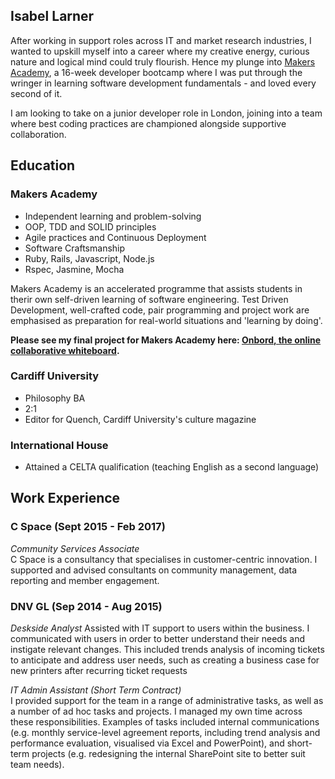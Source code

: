 ## Isabel Larner

After working in support roles across IT and market research industries, I wanted to upskill myself into a career where my creative energy, curious nature and logical mind could truly flourish. Hence my plunge into [Makers Academy](http://www.makersacademy.com/), a 16-week developer bootcamp where I was put through the wringer in learning software development fundamentals - and loved every second of it.

I am looking to take on a junior developer role in London, joining into a team where best coding practices are championed alongside supportive collaboration.

## Education

### Makers Academy 

- Independent learning and problem-solving
- OOP, TDD and SOLID principles
- Agile practices and Continuous Deployment
- Software Craftsmanship
- Ruby, Rails, Javascript, Node.js
- Rspec, Jasmine, Mocha

Makers Academy is an accelerated programme that assists students in therir own self-driven learning of software engineering. Test Driven Development, well-crafted code, pair programming and project work are emphasised as preparation for real-world situations and 'learning by doing'. 

**Please see my final project for Makers Academy here: [Onbord, the online collaborative whiteboard](https://github.com/ilarne/team-whiteboard).**

### Cardiff University 

- Philosophy BA
- 2:1
- Editor for Quench, Cardiff University's culture magazine

### International House 

- Attained a CELTA qualification (teaching English as a second language)

## Work Experience

### C Space (Sept 2015 - Feb 2017)   
*Community Services Associate*  
C Space is a consultancy that specialises in customer-centric innovation. I supported and advised consultants on community management, data reporting and member engagement. 

### DNV GL (Sep 2014 - Aug 2015)    
*Deskside Analyst*
Assisted with IT support to users within the business. I communicated with users in order to better understand their needs and instigate relevant changes. This included trends analysis of incoming tickets to anticipate and address user needs, such as creating a business case for new printers after recurring ticket requests 

*IT Admin Assistant (Short Term Contract)*   
I provided support for the team in a range of administrative tasks, as well as a number of ad hoc tasks and projects. I managed my own time across these responsibilities. Examples of tasks included internal communications (e.g. monthly service-level agreement reports, including trend analysis and performance evaluation, visualised via Excel and PowerPoint), and short-term projects (e.g. redesigning the internal SharePoint site to better suit team needs).

